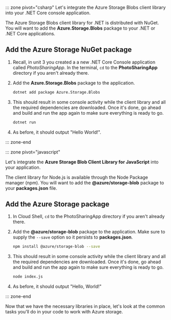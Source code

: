 ::: zone pivot="csharp"
Let's integrate the Azure Storage Blobs client library into your .NET Core console application.

The Azure Storage Blobs client library for .NET is distributed with NuGet. You will want to add the **Azure.Storage.Blobs** package to your .NET or .NET Core applications.

## Add the Azure Storage NuGet package

1. Recall, in unit 3 you created a a new .NET Core Console application called *PhotoSharingApp*. In the terminal, `cd` to the **PhotoSharingApp** directory if you aren't already there.

1. Add the **Azure.Storage.Blobs** package to the application.

    ```bash
    dotnet add package Azure.Storage.Blobs
    ```

1. This should result in some console activity while the client library and all the required dependencies are downloaded. Once it's done, go ahead and build and run the app again to make sure everything is ready to go.

    ```bash
    dotnet run
    ```

1. As before, it should output "Hello World!".

::: zone-end

::: zone pivot="javascript"

Let's integrate the **Azure Storage Blob Client Library for JavaScript** into your application.

The client library for Node.js is available through the Node Package manager (npm). You will want to add the **@azure/storage-blob** package to your **packages.json** file.

## Add the Azure Storage package

1. In Cloud Shell, `cd` to the PhotoSharingApp directory if you aren't already there.

1. Add the **@azure/storage-blob** package to the application. Make sure to supply the `--save` option so it persists to **packages.json**.

    ```bash
    npm install @azure/storage-blob --save
    ```

1. This should result in some console activity while the client library and all the required dependencies are downloaded. Once it's done, go ahead and build and run the app again to make sure everything is ready to go.

    ```bash
    node index.js
    ```

1. As before, it should output "Hello, World!"

::: zone-end

Now that we have the necessary libraries in place, let's look at the common tasks you'll do in your code to work with Azure storage.

